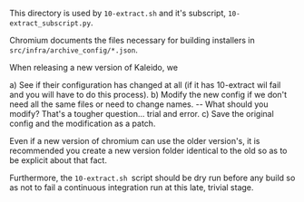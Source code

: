 This directory is used by `10-extract.sh` and it's subscript, `10-extract_subscript.py`.


Chromium documents the files necessary for building installers in `src/infra/archive_config/*.json`.

When releasing a new version of Kaleido, we

a) See if their configuration has changed at all (if it has 10-extract wil fail and you will have to do this process).
b) Modify the new config if we don't need all the same files or need to change names.
-- What should you modify? That's a tougher question... trial and error.
c) Save the original config and the modification as a patch.

Even if a new version of chromium can use the older version's, it is recommended you create a new version folder identical
to the old so as to be explicit about that fact.

Furthermore, the `10-extract.sh `script should be dry run before any build so as not to fail a continuous integration run at
this late, trivial stage.
